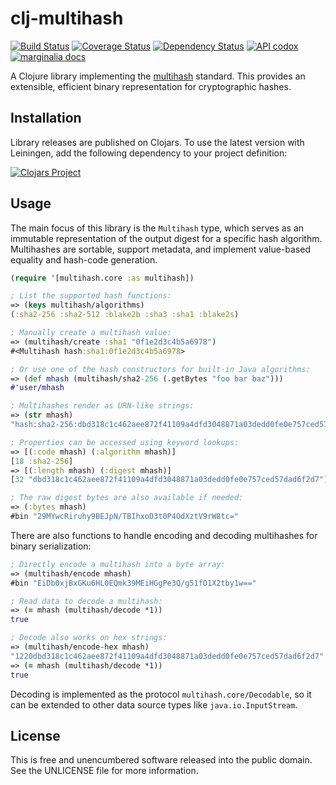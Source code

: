 clj-multihash
=============

[![Build Status](https://travis-ci.org/greglook/clj-multihash.svg?branch=develop)](https://travis-ci.org/greglook/clj-multihash)
[![Coverage Status](https://coveralls.io/repos/greglook/clj-multihash/badge.svg?branch=develop)](https://coveralls.io/r/greglook/clj-multihash?branch=develop)
[![Dependency Status](https://www.versioneye.com/user/projects/5594d179623839001d0001d9/badge.svg?style=flat)](https://www.versioneye.com/clojure/mvxcvi:multihash)
[![API codox](http://b.repl.ca/v1/doc-API-blue.png)](https://greglook.github.io/clj-multihash/api/multihash.core.html)
[![marginalia docs](http://b.repl.ca/v1/doc-marginalia-blue.png)](https://greglook.github.io/clj-multihash/marginalia/uberdoc.html)

A Clojure library implementing the
[multihash](https://github.com/jbenet/multihash) standard. This provides an
extensible, efficient binary representation for cryptographic hashes.

## Installation

Library releases are published on Clojars. To use the latest version with
Leiningen, add the following dependency to your project definition:

[![Clojars Project](http://clojars.org/mvxcvi/multihash/latest-version.svg)](http://clojars.org/mvxcvi/multihash)

## Usage

The main focus of this library is the `Multihash` type, which serves as an
immutable representation of the output digest for a specific hash algorithm.
Multihashes are sortable, support metadata, and implement value-based equality
and hash-code generation.

```clojure
(require '[multihash.core :as multihash])

; List the supported hash functions:
=> (keys multihash/algorithms)
(:sha2-256 :sha2-512 :blake2b :sha3 :sha1 :blake2s)

; Manually create a multihash value:
=> (multihash/create :sha1 "0f1e2d3c4b5a6978")
#<Multihash hash:sha1:0f1e2d3c4b5a6978>

; Or use one of the hash constructors for built-in Java algorithms:
=> (def mhash (multihash/sha2-256 (.getBytes "foo bar baz")))
#'user/mhash

; Multihashes render as URN-like strings:
=> (str mhash)
"hash:sha2-256:dbd318c1c462aee872f41109a4dfd3048871a03dedd0fe0e757ced57dad6f2d7"

; Properties can be accessed using keyword lookups:
=> [(:code mhash) (:algorithm mhash)]
[18 :sha2-256]
=> [(:length mhash) (:digest mhash)]
[32 "dbd318c1c462aee872f41109a4dfd3048871a03dedd0fe0e757ced57dad6f2d7"]

; The raw digest bytes are also available if needed:
=> (:bytes mhash)
#bin "29MYwcRiruhy9BEJpN/TBIhxoD3t0P4OdXztV9rW8tc="
```

There are also functions to handle encoding and decoding multihashes for binary
serialization:

```clojure
; Directly encode a multihash into a byte array:
=> (multihash/encode mhash)
#bin "EiDb0xjBxGKu6HL0EQmk39MEiHGgPe3Q/g51fO1X2tby1w=="

; Read data to decode a multihash:
=> (= mhash (multihash/decode *1))
true

; Decode also works on hex strings:
=> (multihash/encode-hex mhash)
"1220dbd318c1c462aee872f41109a4dfd3048871a03dedd0fe0e757ced57dad6f2d7"
=> (= mhash (multihash/decode *1))
true
```

Decoding is implemented as the protocol `multihash.core/Decodable`, so it can be extended to
other data source types like `java.io.InputStream`.

## License

This is free and unencumbered software released into the public domain.
See the UNLICENSE file for more information.

